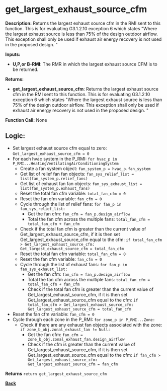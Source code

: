 # get_largest_exhaust_source_cfm  

**Description:** Returns the largest exhaust source cfm in the RMI sent to this function. This is for evaluating G3.1.2.10 exception 6 which states "Where the largest exhaust source is less than 75% of the design outdoor airflow. This exception shall only be used if exhaust air energy recovery is not used in the proposed design. "

**Inputs:**  
- **U,P,or B-RMI**: The RMR in which the largest exhaust source CFM is to be returned.  

**Returns:**  
- **get_largest_exhaust_source_cfm**: Returns the largest exhaust source cfm in the RMI sent to this function. This is for evaluating G3.1.2.10 exception 6 which states "Where the largest exhaust source is less than 75% of the design outdoor airflow. This exception shall only be used if exhaust air energy recovery is not used in the proposed design. "  
 
**Function Call:** None  

## Logic:  
- Set largest exhaust source cfm equal to zero: `Get_largest_exhaust_source_cfm = 0`  
- For each hvac system in the P_RMI: `for hvac_p in P_RMI...HeatingVentilatingAirConditioningSystem`  
    - Create a fan system object: `fan_system_p = hvac_p.fan_system`  
    - Get list of relief fan fan objects: `fan_sys_relief_list = list(fan_system_p.relief_fans)`  
    - Get list of exhaust fan fan objects: `fan_sys_exhaust_list = list(fan_system_p.exhaust_fans)`  
    - Reset the total fan cfm variable: `total_fan_cfm = 0` 
    - Reset the fan cfm variable: `fan_cfm = 0` 
    - Cycle through the list of relief fans: `for fan_p in fan_sys_relief_list:`  
        - Get the fan cfm: `fan_cfm = fan_p.design_airflow`  
        - Total the fan cfm across the multiple fans: `total_fan_cfm = total_fan_cfm + fan_cfm`  
    - Check if the total fan cfm is greater than the current value of Get_largest_exhaust_source_cfm, if it is then set Get_largest_exhaust_source_cfm equal to the cfm: `if total_fan_cfm > Get_largest_exhaust_source_cfm: Get_largest_exhaust_source_cfm = total_fan_cfm`  
    - Reset the total fan cfm variable: `total_fan_cfm = 0`  
    - Reset the fan cfm variable: `fan_cfm = 0` 
    - Cycle through the list of exhaust fans: `for fan_p in fan_sys_exhaust_list:`  
        - Get the fan cfm: `fan_cfm = fan_p.design_airflow`  
        - Total the fan cfm across the multiple fans: `total_fan_cfm = total_fan_cfm + fan_cfm`  
        - Check if the total fan cfm is greater than the current value of Get_largest_exhaust_source_cfm, if it is then set Get_largest_exhaust_source_cfm equal to the cfm: `if total_fan_cfm > Get_largest_exhaust_source_cfm: Get_largest_exhaust_source_cfm = total_fan_cfm`  
- Reset the fan cfm variable: `fan_cfm = 0` 
- Cycle through each zone in the P_RMI: `for zone_p in P_RMI...Zone:`  
    - Check if there are any exhaust fan objects associated with the zone: `if zone_b_obj.zonal_exhaust_fan != Null:`  
        - Get the fan cfm: `fan_cfm = zone_b_obj.zonal_exhaust_fan.design_airflow`    
        - Check if the cfm is greater than the current value of Get_largest_exhaust_source_cfm, if it is then set Get_largest_exhaust_source_cfm equal to the cfm: `if fan_cfm > Get_largest_exhaust_source_cfm: Get_largest_exhaust_source_cfm = fan_cfm`  

**Returns** `return get_largest_exhaust_source_cfm`  

**[Back](../_toc.md)**
